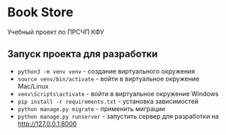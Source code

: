 # Book Store

Учебный проект по ПРСЧП КФУ

## Запуск проекта для разработки 

- `python3 -m venv venv` - создание виртуального окружения
- `source venv/bin/activate` - войти в виртуальное окружение Mac/Linux
- `venv\Scripts\activate` - войти в виртуальное окружение Windows
- `pip install -r requirements.txt` - установка зависимостей
-  `python manage.py migrate` - применить миграции
- `python manage.py runserver`  - запустить сервер для разработки на http://127.0.0.1:8000